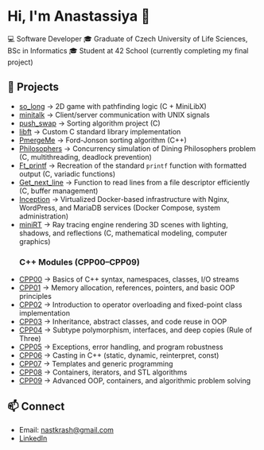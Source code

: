 # Hi, I'm Anastassiya 👋

💻 Software Developer
🎓 Graduate of Czech University of Life Sciences, BSc in Informatics 
🎓 Student at 42 School (currently completing my final project)  


## 📂 Projects
- [so_long](https://github.com/nastkrash/so_long) → 2D game with pathfinding logic (C + MiniLibX)
- [minitalk](https://github.com/nastkrash/minitalk) → Client/server communication with UNIX signals
- [push_swap](https://github.com/nastkrash/push_swap) → Sorting algorithm project (C)
- [libft](https://github.com/nastkrash/Libft) → Custom C standard library implementation
- [PmergeMe](https://github.com/nastkrash/PmergeMe) → Ford-Jonson sorting algorithm (C++)
- [Philosophers](https://github.com/nastkrash/philosophers) → Concurrency simulation of Dining Philosophers problem (C, multithreading, deadlock prevention)  
- [Ft_printf](https://github.com/nastkrash/ft_printf) → Recreation of the standard `printf` function with formatted output (C, variadic functions)  
- [Get_next_line](https://github.com/nastkrash/get_next_line) → Function to read lines from a file descriptor efficiently (C, buffer management)
- [Inception](https://github.com/nastkrash/inception) → Virtualized Docker-based infrastructure with Nginx, WordPress, and MariaDB services (Docker Compose, system administration)  
- [miniRT](https://github.com/nastkrash/miniRT) → Ray tracing engine rendering 3D scenes with lighting, shadows, and reflections (C, mathematical modeling, computer graphics)  
  ### C++ Modules (CPP00–CPP09)  
- [CPP00](https://github.com/nastkrash/CPP00) → Basics of C++ syntax, namespaces, classes, I/O streams  
- [CPP01](https://github.com/nastkrash/CPP01) → Memory allocation, references, pointers, and basic OOP principles  
- [CPP02](https://github.com/nastkrash/CPP02) → Introduction to operator overloading and fixed-point class implementation  
- [CPP03](https://github.com/nastkrash/CPP03) → Inheritance, abstract classes, and code reuse in OOP  
- [CPP04](https://github.com/nastkrash/CPP04) → Subtype polymorphism, interfaces, and deep copies (Rule of Three)  
- [CPP05](https://github.com/nastkrash/CPP05) → Exceptions, error handling, and program robustness  
- [CPP06](https://github.com/nastkrash/CPP06) → Casting in C++ (static, dynamic, reinterpret, const)  
- [CPP07](https://github.com/nastkrash/CPP07) → Templates and generic programming  
- [CPP08](https://github.com/nastkrash/CPP08) → Containers, iterators, and STL algorithms  
- [CPP09](https://github.com/nastkrash/CPP09) → Advanced OOP, containers, and algorithmic problem solving  




## 📫 Connect
- Email: nastkrash@gmail.com
- [LinkedIn](https://www.linkedin.com/in/anastassiya-krasheninnikova-0994b437b/)
